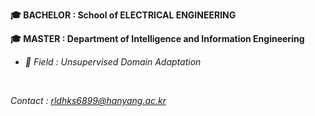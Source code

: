 **🎓 BACHELOR : School of ELECTRICAL ENGINEERING**
<br>

**🎓 MASTER : Department of Intelligence and Information Engineering**
<br>

- *📖 Field : Unsupervised Domain Adaptation*
<br>





*Contact : rldhks6899@hanyang.ac.kr*
